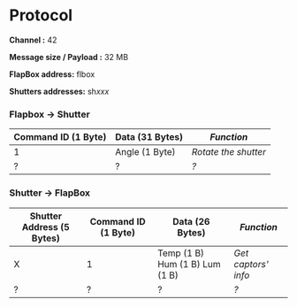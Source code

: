 # Protocol

**Channel :** 42

**Message size / Payload :** 32 MB

**FlapBox address:** flbox

**Shutters addresses:** sh*xxx*

### Flapbox → Shutter

| Command ID (1 Byte) | Data (31 Bytes) |     *Function*     |
| ------------------- | --------------- | ------------------ |
|          1          |  Angle (1 Byte) |*Rotate the shutter*|
|          ?          |        ?        |        *?*         |

### Shutter → FlapBox

| Shutter Address (5 Bytes) | Command ID (1 Byte) |         Data (26 Bytes)        |     *Function*     |
| ------------------------- | ------------------- | ------------------------------ | ------------------ |
|             X             |          1          | Temp (1 B) Hum (1 B) Lum (1 B) |*Get captors' info* |
|             ?             |          ?          |               ?                |        *?*         |
